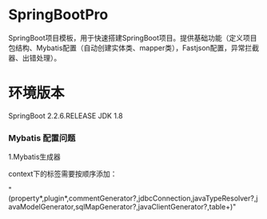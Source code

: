 # SpringBootPro
SpringBoot项目模板，用于快速搭建SpringBoot项目。提供基础功能（定义项目包结构、Mybatis配置（自动创建实体类、mapper类），Fastjson配置，异常拦截器、出错处理）。

# 环境版本
SpringBoot 2.2.6.RELEASE
JDK 1.8

### Mybatis 配置问题

1.Mybatis生成器

context下的标签需要按顺序添加：

"(property*,plugin*,commentGenerator?,jdbcConnection,javaTypeResolver?,javaModelGenerator,sqlMapGenerator?,javaClientGenerator?,table+)"

